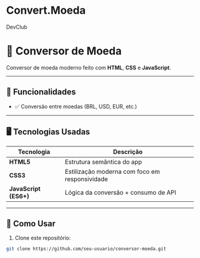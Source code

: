 # Convert.Moeda
  DevClub 

  # 💱 Conversor de Moeda

Conversor de moeda moderno feito com **HTML**, **CSS** e **JavaScript**.

---

## 🎯 Funcionalidades

- ✅ Conversão entre moedas (BRL, USD, EUR, etc.)

---

## 🖥️ Tecnologias Usadas

| Tecnologia | Descrição |
|------------|-----------|
| **HTML5** | Estrutura semântica do app |
| **CSS3** | Estilização moderna com foco em responsividade |
| **JavaScript (ES6+)** | Lógica da conversão + consumo de API |


---

## 🚀 Como Usar

1. Clone este repositório:

```bash
git clone https://github.com/seu-usuario/conversor-moeda.git


